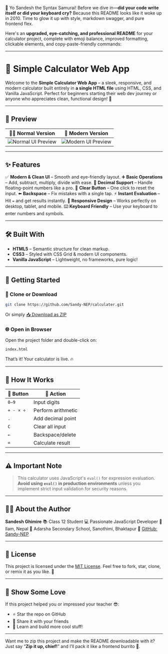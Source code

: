 👋 Yo Sandesh the Syntax Samurai! Before we dive in—**did your code write itself or did your keyboard cry?** Because this README looks like it woke up in 2010. Time to glow it up with style, markdown swagger, and pure frontend flex.

Here's an **upgraded, eye-catching, and professional README** for your calculator project, complete with emoji balance, improved formatting, clickable elements, and copy-paste-friendly commands:

---

# 🧮 Simple Calculator Web App

Welcome to the **Simple Calculator Web App** – a sleek, responsive, and modern calculator built entirely in **a single HTML file** using HTML, CSS, and Vanilla JavaScript. Perfect for beginners starting their web dev journey or anyone who appreciates clean, functional design! 🎉

---

## 📸 Preview

| 🧑‍💻 Normal Version                                                     | 🎨 Modern Version                                                        |
| ------------------------------------------------------------------------ | ------------------------------------------------------------------------ |
| ![Normal UI Preview](https://via.placeholder.com/250x150?text=Normal+UI) | ![Modern UI Preview](https://via.placeholder.com/250x150?text=Modern+UI) |

---

## ✨ Features

✅ **Modern & Clean UI** – Smooth and eye-friendly layout.
➕ **Basic Operations** – Add, subtract, multiply, divide with ease.
🔢 **Decimal Support** – Handle floating-point numbers like a pro.
🧹 **Clear Button** – One click to reset the input.
⬅️ **Backspace** – Fix mistakes with a single tap.
⚡ **Instant Evaluation** – Hit `=` and get results instantly.
📱 **Responsive Design** – Works perfectly on desktop, tablet, and mobile.
⌨️ **Keyboard Friendly** – Use your keyboard to enter numbers and symbols.

---

## 🛠️ Built With

* **HTML5** – Semantic structure for clean markup.
* **CSS3** – Styled with CSS Grid & modern UI components.
* **Vanilla JavaScript** – Lightweight, no frameworks, pure logic!

---

## 🚀 Getting Started

### 📂 Clone or Download

```bash
git clone https://github.com/Sandy-NEP/calculater.git
```

Or simply [📥 Download as ZIP](https://github.com/Sandy-NEP/calculater/archive/refs/heads/main.zip)

### 🌐 Open in Browser

Open the project folder and double-click on:

```bash
index.html
```

That’s it! Your calculator is live. 🔥

---

## 🔎 How It Works

| 🔘 Button | 🎯 Action          |
| --------- | ------------------ |
| `0–9`     | Input digits       |
| `+ - × ÷` | Perform arithmetic |
| `.`       | Add decimal point  |
| `C`       | Clear all input    |
| `←`       | Backspace/delete   |
| `=`       | Calculate result   |

---

## ⚠️ Important Note

> This calculator uses JavaScript's `eval()` for expression evaluation.
> **Avoid using `eval()` in production environments** unless you implement strict input validation for security reasons.

---

## 👨‍💻 About the Author

**Sandesh Ghimire**
📚 Class 12 Student
💻 Passionate JavaScript Developer
📍 Ilam, Nepal
🏫 Adarsha Secondary School, Sanothimi, Bhaktapur
🔗 [GitHub: Sandy-NEP](https://github.com/Sandy-NEP)

---

## 📜 License

This project is licensed under the [MIT License](LICENSE).
Feel free to fork, star, clone, or remix it as you like. 💫

---

## 🌟 Show Some Love

If this project helped you or impressed your teacher 😎:

* ⭐ Star the repo on GitHub
* 🔁 Share it with your friends
* 🧠 Learn and build more cool stuff!

---

Want me to zip this project and make the README downloadable with it? Just say “**Zip it up, chief!**” and I’ll pack it like a frontend burrito 🌯.

